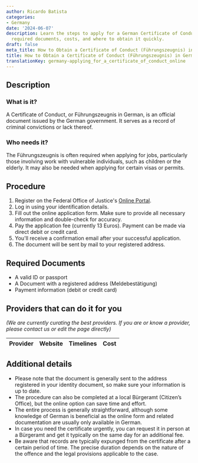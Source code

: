 ```yaml
---
author: Ricardo Batista
categories:
- Germany
date: '2024-06-07'
description: Learn the steps to apply for a German Certificate of Conduct (Führungszeugnis),
  required documents, costs, and where to obtain it quickly.
draft: false
meta_title: How to Obtain a Certificate of Conduct (Führungszeugnis) in Germany
title: How to Obtain a Certificate of Conduct (Führungszeugnis) in Germany
translationKey: germany-applying_for_a_certificate_of_conduct_online
---
```


## Description
### What is it?
A Certificate of Conduct, or Führungszeugnis in German, is an official document issued by the German government. It serves as a record of criminal convictions or lack thereof.

### Who needs it?
The Führungszeugnis is often required when applying for jobs, particularly those involving work with vulnerable individuals, such as children or the elderly. It may also be needed when applying for certain visas or permits.

## Procedure
1. Register on the Federal Office of Justice's [Online Portal](https://www.fuehrungszeugnis.bund.de/). 
2. Log in using your identification details.
3. Fill out the online application form. Make sure to provide all necessary information and double-check for accuracy.
4. Pay the application fee (currently 13 Euros). Payment can be made via direct debit or credit card.
5. You'll receive a confirmation email after your successful application.
6. The document will be sent by mail to your registered address. 

## Required Documents
- A valid ID or passport
- A Document with a registered address (Meldebestätigung)
- Payment information (debit or credit card)

## Providers that can do it for you

_(We are currently curating the best providers. If you are or know a provider, please contact us or edit the page directly)_

| Provider        |     Website     |     Timelines    |       Cost      |
| --------------- | --------------- |  :-------------: | :-------------: |

## Additional details
- Please note that the document is generally sent to the address registered in your identity document, so make sure your information is up to date.
- The procedure can also be completed at a local Bürgeramt (Citizen’s Office), but the online option can save time and effort.
- The entire process is generally straightforward, although some knowledge of German is beneficial as the online form and related documentation are usually only available in German.
- In case you need the certificate urgently, you can request it in person at a Bürgeramt and get it typically on the same day for an additional fee.
- Be aware that records are typically expunged from the certificate after a certain period of time. The precise duration depends on the nature of the offence and the legal provisions applicable to the case.